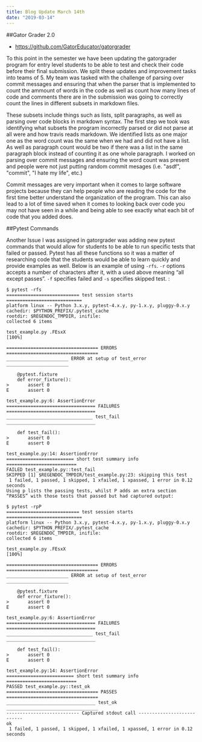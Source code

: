 ```yaml
---
title: Blog Update March 14th
date: "2019-03-14"
---
```



##Gator Grader 2.0

- https://github.com/GatorEducator/gatorgrader

To this point in the semester we have been updating the gatorgrader program for entry level students to be able to test and check their code before their final submission. We split these updates and improvement tasks into teams of 5. My team was tasked with the challenge of parsing over commit messages and ensuring that when the parser that is implemented to count the ammount of words in the code as well as count how many lines of code and comments there are in the submission was going to correctly count the lines in different subsets in markdown files.

These subsets include things such as lists, split paragraphs, as well as parsing over code blocks in markdown syntax. The first step we took was identifying what subsets the program incorrectly parsed or did not parse at all were and how travis reads markdown. We identified lists as one major one as the word count was the same when we had and did not have a list. As well as paragraph count would be two if there was a list in the same paragraph block instead of counting it as one whole paragraph. I worked on parsing over commit messages and ensuring the word count was present and people were not just putting random commit mesages (i.e. "asdf", "commit", "I hate my life", etc.)

Commit messages are very important when it comes to large software projects because they can help people who are reading the code for the first time better understand the organization of the program. This can also lead to a lot of time saved when it comes to looking back over code you may not have seen in a while and being able to see exactly what each bit of code that you added does.

##Pytest Commands

Another Issue I was assigned in gatorgrader was adding new pytest commands that would allow for students to be able to run specific tests that failed or passed. Pytest has all these functions so it was a matter of researching code that the students would be able to learn quickly and provide examples as well. Below is an example of using ```-rfs```. ```-r``` options accepts a number of characters after it, with a used above meaning “all except passes”. ```-f``` specifies failed and ```-s``` specifies skipped test. :




```
$ pytest -rfs
=========================== test session starts ============================
platform linux -- Python 3.x.y, pytest-4.x.y, py-1.x.y, pluggy-0.x.y
cachedir: $PYTHON_PREFIX/.pytest_cache
rootdir: $REGENDOC_TMPDIR, inifile:
collected 6 items

test_example.py .FEsxX                                               [100%]

================================== ERRORS ==================================
_______________________ ERROR at setup of test_error _______________________

    @pytest.fixture
    def error_fixture():
>       assert 0
E       assert 0

test_example.py:6: AssertionError
================================= FAILURES =================================
________________________________ test_fail _________________________________

    def test_fail():
>       assert 0
E       assert 0

test_example.py:14: AssertionError
========================= short test summary info ==========================
FAILED test_example.py::test_fail
SKIPPED [1] $REGENDOC_TMPDIR/test_example.py:23: skipping this test
 1 failed, 1 passed, 1 skipped, 1 xfailed, 1 xpassed, 1 error in 0.12 seconds
Using p lists the passing tests, whilst P adds an extra section “PASSES” with those tests that passed but had captured output:

$ pytest -rpP
=========================== test session starts ============================
platform linux -- Python 3.x.y, pytest-4.x.y, py-1.x.y, pluggy-0.x.y
cachedir: $PYTHON_PREFIX/.pytest_cache
rootdir: $REGENDOC_TMPDIR, inifile:
collected 6 items

test_example.py .FEsxX                                               [100%]

================================== ERRORS ==================================
_______________________ ERROR at setup of test_error _______________________

    @pytest.fixture
    def error_fixture():
>       assert 0
E       assert 0

test_example.py:6: AssertionError
================================= FAILURES =================================
________________________________ test_fail _________________________________

    def test_fail():
>       assert 0
E       assert 0

test_example.py:14: AssertionError
========================= short test summary info ==========================
PASSED test_example.py::test_ok
================================== PASSES ==================================
_________________________________ test_ok __________________________________
--------------------------- Captured stdout call ---------------------------
ok
 1 failed, 1 passed, 1 skipped, 1 xfailed, 1 xpassed, 1 error in 0.12 seconds
```
